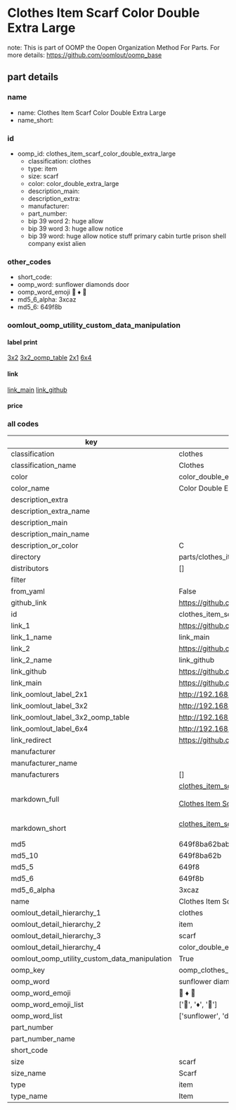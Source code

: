 # Clothes Item Scarf Color Double Extra Large  

note: This is part of OOMP the Oopen Organization Method For Parts. For more details: https://github.com/oomlout/oomp_base

##  part details
  







### name
* name: Clothes Item Scarf Color Double Extra Large
* name_short: 
### id
* oomp_id: clothes_item_scarf_color_double_extra_large
  * classification: clothes
  * type: item
  * size: scarf
  * color: color_double_extra_large
  * description_main: 
  * description_extra: 
  * manufacturer: 
  * part_number: 
  * bip 39 word 2: huge allow
  * bip 39 word 3: huge allow notice
  * bip 39 word: huge allow notice stuff primary cabin turtle prison shell company exist alien

### other_codes
* short_code: 
* oomp_word: sunflower diamonds door
* oomp_word_emoji :sunflower: :diamonds: :door:
* md5_6_alpha: 3xcaz
* md5_6: 649f8b






### oomlout_oomp_utility_custom_data_manipulation
#### label print
[3x2](http://192.168.1.245:1112/?label=oomp%203xcaz)
[3x2_oomp_table](http://192.168.1.108:1112/?label=oomp%203xcaz)
[2x1](http://192.168.1.242:1112/?label=oomp%203xcaz)
[6x4](http://192.168.1.55:1112/?label=oomp%203xcaz)    

#### link

[link_main](https://github.com/oomlout/oomlout_oomp_version_1_messy/tree/main/parts/clothes_item_scarf_color_double_extra_large) [link_github](https://github.com/oomlout/oomlout_oomp_version_1_messy/tree/main/parts/clothes_item_scarf_color_double_extra_large)                             

#### price







### all codes 
| key | value |  
| --- | --- |  
| classification | clothes |  
| classification_name | Clothes |  
| color | color_double_extra_large |  
| color_name | Color Double Extra Large |  
| description_extra |  |  
| description_extra_name |  |  
| description_main |  |  
| description_main_name |  |  
| description_or_color | C  |  
| directory | parts/clothes_item_scarf_color_double_extra_large |  
| distributors | [] |  
| filter |  |  
| from_yaml | False |  
| github_link | https://github.com/oomlout/oomlout_oomp_part_src/tree/main/parts/clothes_item_scarf_color_double_extra_large |  
| id | clothes_item_scarf_color_double_extra_large |  
| link_1 | https://github.com/oomlout/oomlout_oomp_version_1_messy/tree/main/parts/clothes_item_scarf_color_double_extra_large |  
| link_1_name | link_main |  
| link_2 | https://github.com/oomlout/oomlout_oomp_version_1_messy/tree/main/parts/clothes_item_scarf_color_double_extra_large |  
| link_2_name | link_github |  
| link_github | https://github.com/oomlout/oomlout_oomp_version_1_messy/tree/main/parts/clothes_item_scarf_color_double_extra_large |  
| link_main | https://github.com/oomlout/oomlout_oomp_version_1_messy/tree/main/parts/clothes_item_scarf_color_double_extra_large |  
| link_oomlout_label_2x1 | http://192.168.1.242:1112/?label=oomp%203xcaz |  
| link_oomlout_label_3x2 | http://192.168.1.245:1112/?label=oomp%203xcaz |  
| link_oomlout_label_3x2_oomp_table | http://192.168.1.108:1112/?label=oomp%203xcaz |  
| link_oomlout_label_6x4 | http://192.168.1.55:1112/?label=oomp%203xcaz |  
| link_redirect | https://github.com/oomlout/oomlout_oomp_version_1_messy/tree/main/parts/clothes_item_scarf_color_double_extra_large |  
| manufacturer |  |  
| manufacturer_name |  |  
| manufacturers | [] |  
| markdown_full | [clothes_item_scarf_color_double_extra_large](none)<br>[](none)<br>[Clothes Item Scarf Color Double Extra Large](none)<br><br> |  
| markdown_short | [clothes_item_scarf_color_double_extra_large](none)<br><br> |  
| md5 | 649f8ba62bab1d5c7f555d792dc1ab75 |  
| md5_10 | 649f8ba62b |  
| md5_5 | 649f8 |  
| md5_6 | 649f8b |  
| md5_6_alpha | 3xcaz |  
| name | Clothes Item Scarf Color Double Extra Large |  
| oomlout_detail_hierarchy_1 | clothes |  
| oomlout_detail_hierarchy_2 | item |  
| oomlout_detail_hierarchy_3 | scarf |  
| oomlout_detail_hierarchy_4 | color_double_extra_large |  
| oomlout_oomp_utility_custom_data_manipulation | True |  
| oomp_key | oomp_clothes_item_scarf_color_double_extra_large |  
| oomp_word | sunflower diamonds door |  
| oomp_word_emoji | :sunflower: :diamonds: :door: |  
| oomp_word_emoji_list | [':sunflower:', ':diamonds:', ':door:'] |  
| oomp_word_list | ['sunflower', 'diamonds', 'door'] |  
| part_number |  |  
| part_number_name |  |  
| short_code |  |  
| size | scarf |  
| size_name | Scarf |  
| type | item |  
| type_name | Item |  
